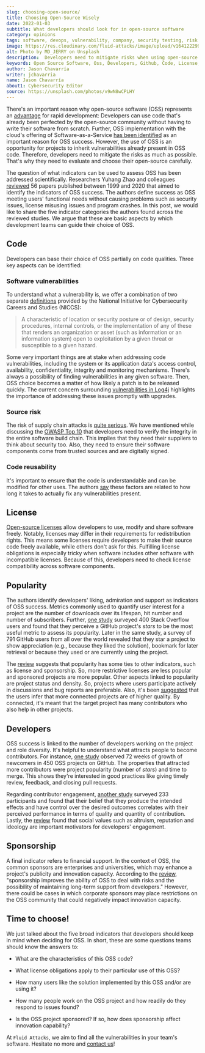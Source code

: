 ```yaml
---
slug: choosing-open-source/
title: Choosing Open-Source Wisely
date: 2022-01-03
subtitle: What developers should look for in open-source software
category: opinions
tags: software, devops, vulnerability, company, security testing, risk
image: https://res.cloudinary.com/fluid-attacks/image/upload/v1641222993/blog/choosing-open-source/cover_oss.webp
alt: Photo by MD_JERRY on Unsplash
description:  Developers need to mitigate risks when using open-source software (OSS). We share basic aspects by which developers can guide their choice of OSS.
keywords: Open Source Software, Oss, Developers, Github, Code, License, Vulnerabilities, Ethical Hacking, Pentesting
author: Jason Chavarría
writer: jchavarria
name: Jason Chavarría
about1: Cybersecurity Editor
source: https://unsplash.com/photos/v9wN8wCPLHY
---
```


There's an important reason
why open-source software (OSS) represents an [advantage](https://opensource.com/life/15/12/why-open-source)
for rapid development:
Developers can use code
that's already been perfected by the open-source community
without having to write their software from scratch.
Further,
OSS implementation with the cloud's offering of Software-as-a-Service
[has been identified](https://geeky.news/technology-trends-2022-a-good-year-for-open-source-and-the-cloud/)
as an important reason for OSS success.
However,
the use of OSS is an opportunity for projects to inherit vulnerabilities
already present in OSS code.
Therefore,
developers need to mitigate the risks as much as possible.
That's why they need to evaluate and choose their open-source carefully.

The question of what indicators can be used to assess OSS
has been addressed scientifically.
Researchers Yuhang Zhao and colleagues [reviewed](https://doi.org/10.1186/s42400-021-00084-8)
56 papers published between 1999 and 2020
that aimed to identify the indicators of OSS success.
The authors define success as OSS meeting users' functional needs
without causing problems such as security issues,
license misusing issues
and program crashes.
In this post,
we would like to share the five indicator categories
the authors found across the reviewed studies.
We argue that these are basic aspects
by which development teams can guide their choice of OSS.

## Code

Developers can base their choice of OSS partially on code qualities.
Three key aspects can be identified:

### Software vulnerabilities

To understand what a vulnerability is,
we offer a combination of two separate [definitions](https://niccs.cisa.gov/about-niccs/cybersecurity-glossary)
provided by the National Initiative for Cybersecurity Careers and Studies
(NICCS):

> A characteristic of location or security posture or of design,
> security procedures,
> internal controls,
> or the implementation of any of these
> that renders an organization or asset
> (such as information or an information system)
> open to exploitation by a given threat
> or susceptible to a given hazard.

Some very important things are at stake when addressing code vulnerabilities,
including the system or its application data's access control,
availability,
confidentiality,
integrity
and monitoring mechanisms.
There's always a possibility of finding vulnerabilities in any given software.
Then,
OSS choice becomes a matter of how likely a patch is to be released quickly.
The current concern surrounding [vulnerabilities in Log4j](../log4shell/)
highlights the importance of addressing these issues promptly with upgrades.

### Source risk

The risk of supply chain attacks is [quite serious](../cybersecurity-trends-2021/).
We have mentioned while discussing the [OWASP Top 10](../owasp-top-10-2021/)
that developers need to verify the integrity
in the entire software build chain.
This implies
that they need their suppliers to think about security too.
Also,
they need to ensure their software components come from trusted sources
and are digitally signed.

### Code reusability

It's important to ensure
that the code is understandable and can be modified for other uses.
The authors [say](https://doi.org/10.1186/s42400-021-00084-8)
these factors are related
to how long it takes to actually fix any vulnerabilities present.

## License

[Open-source licenses](../look-inside-oss/) allow developers to use,
modify and share software freely.
Notably,
licenses may differ in their requirements for redistribution rights.
This means
some licenses require developers to make their source code freely available,
while others don't ask for this.
Fulfilling license obligations is especially tricky
when software includes other software with incompatible licenses.
Because of this,
developers need to check license compatibility across software components.

## Popularity

The authors identify developers' liking,
admiration and support
as indicators of OSS success.
Metrics commonly used to quantify user interest for a project
are the number of downloads over its lifespan,
hit number and number of subscribers.
Further,
[one study](https://www.researchgate.net/publication/327566664)
surveyed 400 Stack Overflow users and found
that they perceive a GitHub project's *stars* to be the most useful metric
to assess its popularity.
Later in the same study,
a survey of 791 GitHub users from all over the world revealed
that they star a project to show appreciation
(e.g., because they liked the solution),
bookmark for later retrieval
or because they used or are currently using the project.

The [review](https://doi.org/10.1186/s42400-021-00084-8) suggests
that popularity has some ties to other indicators,
such as license and sponsorship.
So,
more restrictive licenses are less popular
and sponsored projects are more popular.
Other aspects linked to popularity are project status and density.
So,
projects where users participate actively in discussions
and bug reports
are preferable.
Also,
it's been [suggested](https://faculty.fuqua.duke.edu/~moorman/Marketing-Strategy-Seminar-2015/Session%2010/Grewal,%20Lilien,%20and%20Mallapragada.pdf)
that the users infer
that more connected projects are of higher quality.
By connected,
it's meant that the target project has many contributors
who also help in other projects.

## Developers

OSS success is linked to the number of developers working on the project
and role diversity.
It's helpful to understand what attracts people to become contributors.
For instance,
[one study](https://www.researchgate.net/publication/331993921)
observed 72 weeks of growth of newcomers in 450 OSS projects on GitHub.
The properties that attracted more contributors were project popularity
(number of *stars*)
and time to merge.
This shows they're interested in good practices like giving timely review,
feedback,
and closing pull requests.

Regarding contributor engagement,
[another study](https://www.researchgate.net/publication/224209733)
surveyed 233 participants and found
that their belief that they produce the intended effects
and have control over the desired outcomes
correlates with their perceived performance
in terms of quality and quantity of contribution.
Lastly,
the [review](https://doi.org/10.1186/s42400-021-00084-8) found
that social values such as altruism,
reputation and ideology
are important motivators for developers' engagement.

## Sponsorship

A final indicator refers to financial support.
In the context of OSS,
the common sponsors are enterprises and universities,
which may enhance a project's publicity and innovation capacity.
According to the [review](https://doi.org/10.1186/s42400-021-00084-8),
"sponsorship improves the ability of OSS to deal with risks
and the possibility of maintaining long-term support from developers."
However,
there could be cases in which corporate sponsors may place restrictions
on the OSS community
that could negatively impact innovation capacity.

## Time to choose!

We just talked about the five broad indicators
that developers should keep in mind when deciding for OSS.
In short,
these are some questions teams should know the answers to:

- What are the characteristics of this OSS code?

- What license obligations apply to their particular use of this OSS?

- How many users like the solution implemented by this OSS
  and/or are using it?

- How many people work on the OSS project
  and how readily do they respond to issues found?

- Is the OSS project sponsored?
  If so,
  how does sponsorship affect innovation capability?

At `Fluid Attacks`,
we aim to find all the vulnerabilities in your team's software.
Hesitate no more and [contact us](../../contact-us/)\!
